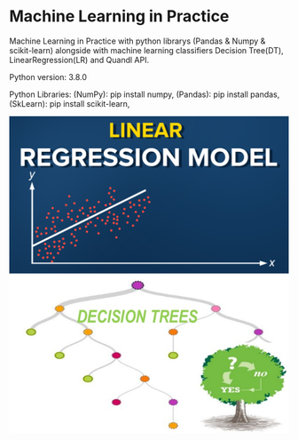 # Machine Learning in Practice
Machine Learning in Practice with python librarys (Pandas &amp; Numpy &amp; scikit-learn) alongside  with machine learning classifiers Decision Tree(DT), LinearRegression(LR) and Quandl API.

Python version: 3.8.0

Python Libraries: (NumPy): pip install numpy, (Pandas): pip install pandas, (SkLearn): pip install scikit-learn, 

![](img/LR.png)
![](img/DT.jpg)

